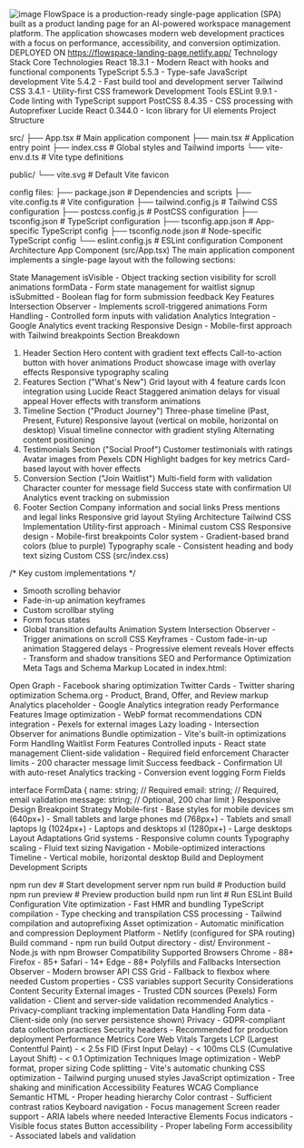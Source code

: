 
![image](https://github.com/user-attachments/assets/f24c8b87-0b90-4164-a348-88f90e3977f0)
FlowSpace is a production-ready single-page application (SPA) built as a product landing page for an AI-powered workspace management platform. The application showcases modern web development practices with a focus on performance, accessibility, and conversion optimization.
DEPLOYED ON https://flowspace-landing-page.netlify.app/
Technology Stack
Core Technologies
React 18.3.1 - Modern React with hooks and functional components
TypeScript 5.5.3 - Type-safe JavaScript development
Vite 5.4.2 - Fast build tool and development server
Tailwind CSS 3.4.1 - Utility-first CSS framework
Development Tools
ESLint 9.9.1 - Code linting with TypeScript support
PostCSS 8.4.35 - CSS processing with Autoprefixer
Lucide React 0.344.0 - Icon library for UI elements
Project Structure

src/
├── App.tsx              # Main application component
├── main.tsx            # Application entry point
├── index.css           # Global styles and Tailwind imports
└── vite-env.d.ts       # Vite type definitions

public/
└── vite.svg            # Default Vite favicon

config files:
├── package.json        # Dependencies and scripts
├── vite.config.ts      # Vite configuration
├── tailwind.config.js  # Tailwind CSS configuration
├── postcss.config.js   # PostCSS configuration
├── tsconfig.json       # TypeScript configuration
├── tsconfig.app.json   # App-specific TypeScript config
├── tsconfig.node.json  # Node-specific TypeScript config
└── eslint.config.js    # ESLint configuration
Component Architecture
App Component (src/App.tsx)
The main application component implements a single-page layout with the following sections:

State Management
isVisible - Object tracking section visibility for scroll animations
formData - Form state management for waitlist signup
isSubmitted - Boolean flag for form submission feedback
Key Features
Intersection Observer - Implements scroll-triggered animations
Form Handling - Controlled form inputs with validation
Analytics Integration - Google Analytics event tracking
Responsive Design - Mobile-first approach with Tailwind breakpoints
Section Breakdown
1. Header Section
Hero content with gradient text effects
Call-to-action button with hover animations
Product showcase image with overlay effects
Responsive typography scaling
2. Features Section ("What's New")
Grid layout with 4 feature cards
Icon integration using Lucide React
Staggered animation delays for visual appeal
Hover effects with transform animations
3. Timeline Section ("Product Journey")
Three-phase timeline (Past, Present, Future)
Responsive layout (vertical on mobile, horizontal on desktop)
Visual timeline connector with gradient styling
Alternating content positioning
4. Testimonials Section ("Social Proof")
Customer testimonials with ratings
Avatar images from Pexels CDN
Highlight badges for key metrics
Card-based layout with hover effects
5. Conversion Section ("Join Waitlist")
Multi-field form with validation
Character counter for message field
Success state with confirmation UI
Analytics event tracking on submission
6. Footer Section
Company information and social links
Press mentions and legal links
Responsive grid layout
Styling Architecture
Tailwind CSS Implementation
Utility-first approach - Minimal custom CSS
Responsive design - Mobile-first breakpoints
Color system - Gradient-based brand colors (blue to purple)
Typography scale - Consistent heading and body text sizing
Custom CSS (src/index.css)

/* Key custom implementations */
- Smooth scrolling behavior
- Fade-in-up animation keyframes
- Custom scrollbar styling
- Form focus states
- Global transition defaults
Animation System
Intersection Observer - Trigger animations on scroll
CSS Keyframes - Custom fade-in-up animation
Staggered delays - Progressive element reveals
Hover effects - Transform and shadow transitions
SEO and Performance Optimization
Meta Tags and Schema Markup
Located in index.html:

Open Graph - Facebook sharing optimization
Twitter Cards - Twitter sharing optimization
Schema.org - Product, Brand, Offer, and Review markup
Analytics placeholder - Google Analytics integration ready
Performance Features
Image optimization - WebP format recommendations
CDN integration - Pexels for external images
Lazy loading - Intersection Observer for animations
Bundle optimization - Vite's built-in optimizations
Form Handling
Waitlist Form Features
Controlled inputs - React state management
Client-side validation - Required field enforcement
Character limits - 200 character message limit
Success feedback - Confirmation UI with auto-reset
Analytics tracking - Conversion event logging
Form Fields

interface FormData {
  name: string;        // Required
  email: string;       // Required, email validation
  message: string;     // Optional, 200 char limit
}
Responsive Design
Breakpoint Strategy
Mobile-first - Base styles for mobile devices
sm (640px+) - Small tablets and large phones
md (768px+) - Tablets and small laptops
lg (1024px+) - Laptops and desktops
xl (1280px+) - Large desktops
Layout Adaptations
Grid systems - Responsive column counts
Typography scaling - Fluid text sizing
Navigation - Mobile-optimized interactions
Timeline - Vertical mobile, horizontal desktop
Build and Deployment
Development Scripts

npm run dev      # Start development server
npm run build    # Production build
npm run preview  # Preview production build
npm run lint     # Run ESLint
Build Configuration
Vite optimization - Fast HMR and bundling
TypeScript compilation - Type checking and transpilation
CSS processing - Tailwind compilation and autoprefixing
Asset optimization - Automatic minification and compression
Deployment
Platform - Netlify (configured for SPA routing)
Build command - npm run build
Output directory - dist/
Environment - Node.js with npm
Browser Compatibility
Supported Browsers
Chrome - 88+
Firefox - 85+
Safari - 14+
Edge - 88+
Polyfills and Fallbacks
Intersection Observer - Modern browser API
CSS Grid - Fallback to flexbox where needed
Custom properties - CSS variables support
Security Considerations
Content Security
External images - Trusted CDN sources (Pexels)
Form validation - Client and server-side validation recommended
Analytics - Privacy-compliant tracking implementation
Data Handling
Form data - Client-side only (no server persistence shown)
Privacy - GDPR-compliant data collection practices
Security headers - Recommended for production deployment
Performance Metrics
Core Web Vitals Targets
LCP (Largest Contentful Paint) - < 2.5s
FID (First Input Delay) - < 100ms
CLS (Cumulative Layout Shift) - < 0.1
Optimization Techniques
Image optimization - WebP format, proper sizing
Code splitting - Vite's automatic chunking
CSS optimization - Tailwind purging unused styles
JavaScript optimization - Tree shaking and minification
Accessibility Features
WCAG Compliance
Semantic HTML - Proper heading hierarchy
Color contrast - Sufficient contrast ratios
Keyboard navigation - Focus management
Screen reader support - ARIA labels where needed
Interactive Elements
Focus indicators - Visible focus states
Button accessibility - Proper labeling
Form accessibility - Associated labels and validation
